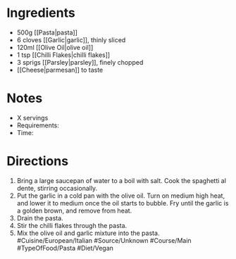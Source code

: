 # Ingredients
- 500g [[Pasta|pasta]]
- 6 cloves [[Garlic|garlic]], thinly sliced
- 120ml [[Olive Oil|olive oil]]
- 1 tsp [[Chilli Flakes|chilli flakes]]
- 3 sprigs [[Parsley|parsley]], finely chopped
- [[Cheese|parmesan]] to taste
# Notes
- X servings
- Requirements:
- Time: 
# Directions
1. Bring a large saucepan of water to a boil with salt. Cook the spaghetti al dente, stirring occasionally.
2.  Put the garlic in a cold pan with the olive oil. Turn on medium high heat, and lower it to medium once the oil starts to bubble. Fry until the garlic is a golden brown, and remove from heat.
3. Drain the pasta.
4. Stir the chilli flakes through the pasta.
5. Mix the olive oil and garlic mixture into the pasta.
#Cuisine/European/Italian  #Source/Unknown #Course/Main #TypeOfFood/Pasta #Diet/Vegan  